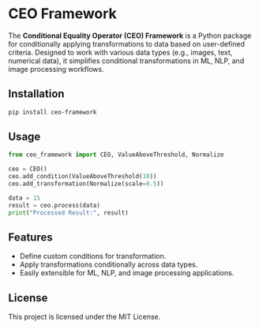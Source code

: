 
# CEO Framework

The **Conditional Equality Operator (CEO) Framework** is a Python package for conditionally applying transformations to data based on user-defined criteria. Designed to work with various data types (e.g., images, text, numerical data), it simplifies conditional transformations in ML, NLP, and image processing workflows.

## Installation

```bash
pip install ceo-framework
```

## Usage

```python
from ceo_framework import CEO, ValueAboveThreshold, Normalize

ceo = CEO()
ceo.add_condition(ValueAboveThreshold(10))
ceo.add_transformation(Normalize(scale=0.5))

data = 15
result = ceo.process(data)
print("Processed Result:", result)
```

## Features

- Define custom conditions for transformation.
- Apply transformations conditionally across data types.
- Easily extensible for ML, NLP, and image processing applications.

## License

This project is licensed under the MIT License.
